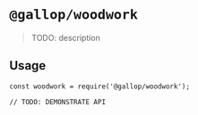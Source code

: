 # `@gallop/woodwork`

> TODO: description

## Usage

```
const woodwork = require('@gallop/woodwork');

// TODO: DEMONSTRATE API
```
